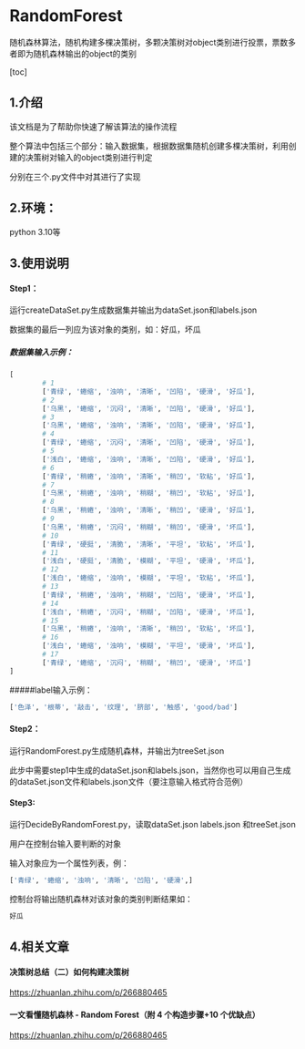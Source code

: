 # RandomForest

随机森林算法，随机构建多棵决策树，多颗决策树对object类别进行投票，票数多者即为随机森林输出的object的类别

 [toc]
## 1.介绍

该文档是为了帮助你快速了解该算法的操作流程

整个算法中包括三个部分：输入数据集，根据数据集随机创建多棵决策树，利用创建的决策树对输入的object类别进行判定

分别在三个.py文件中对其进行了实现

## 2.环境：

python  3.10等

## 3.使用说明

#### Step1：

运行createDataSet.py生成数据集并输出为dataSet.json和labels.json

数据集的最后一列应为该对象的类别，如：好瓜，坏瓜

##### 数据集输入示例：

```python
[
        # 1
        ['青绿', '蜷缩', '浊响', '清晰', '凹陷', '硬滑', '好瓜'],
        # 2
        ['乌黑', '蜷缩', '沉闷', '清晰', '凹陷', '硬滑', '好瓜'],
        # 3
        ['乌黑', '蜷缩', '浊响', '清晰', '凹陷', '硬滑', '好瓜'],
        # 4
        ['青绿', '蜷缩', '沉闷', '清晰', '凹陷', '硬滑', '好瓜'],
        # 5
        ['浅白', '蜷缩', '浊响', '清晰', '凹陷', '硬滑', '好瓜'],
        # 6
        ['青绿', '稍蜷', '浊响', '清晰', '稍凹', '软粘', '好瓜'],
        # 7
        ['乌黑', '稍蜷', '浊响', '稍糊', '稍凹', '软粘', '好瓜'],
        # 8
        ['乌黑', '稍蜷', '浊响', '清晰', '稍凹', '硬滑', '好瓜'],
        # 9
        ['乌黑', '稍蜷', '沉闷', '稍糊', '稍凹', '硬滑', '坏瓜'],
        # 10
        ['青绿', '硬挺', '清脆', '清晰', '平坦', '软粘', '坏瓜'],
        # 11
        ['浅白', '硬挺', '清脆', '模糊', '平坦', '硬滑', '坏瓜'],
        # 12
        ['浅白', '蜷缩', '浊响', '模糊', '平坦', '软粘', '坏瓜'],
        # 13
        ['青绿', '稍蜷', '浊响', '稍糊', '凹陷', '硬滑', '坏瓜'],
        # 14
        ['浅白', '稍蜷', '沉闷', '稍糊', '凹陷', '硬滑', '坏瓜'],
        # 15
        ['乌黑', '稍蜷', '浊响', '清晰', '稍凹', '软粘', '坏瓜'],
        # 16
        ['浅白', '蜷缩', '浊响', '模糊', '平坦', '硬滑', '坏瓜'],
        # 17
        ['青绿', '蜷缩', '沉闷', '稍糊', '稍凹', '硬滑', '坏瓜']
]
```

#####label输入示例：
```python
['色泽', '根蒂', '敲击', '纹理', '脐部', '触感', 'good/bad']
```


#### Step2：

运行RandomForest.py生成随机森林，并输出为treeSet.json

此步中需要step1中生成的dataSet.json和labels.json，当然你也可以用自己生成的dataSet.json文件和labels.json文件（要注意输入格式符合范例）

#### Step3:

运行DecideByRandomForest.py，读取dataSet.json labels.json 和treeSet.json

用户在控制台输入要判断的对象

输入对象应为一个属性列表，例：

```python
['青绿', '蜷缩', '浊响', '清晰', '凹陷', '硬滑',]
```
控制台将输出随机森林对该对象的类别判断结果如：

```python
好瓜
```

## 4.相关文章
#### 决策树总结（二）如何构建决策树
https://zhuanlan.zhihu.com/p/266880465
#### 一文看懂随机森林 - Random Forest（附 4 个构造步骤+10 个优缺点）
https://zhuanlan.zhihu.com/p/266880465

